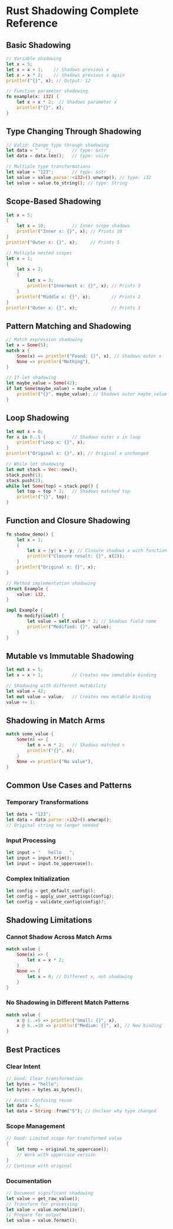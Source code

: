 # Rust Shadowing Complete Reference

## Basic Shadowing
```rust
// Variable shadowing
let x = 5;
let x = x + 1;    // Shadows previous x
let x = x * 2;    // Shadows previous x again
println!("{}", x); // Output: 12

// Function parameter shadowing
fn example(x: i32) {
    let x = x * 2;  // Shadows parameter x
    println!("{}", x);
}
```

## Type Changing Through Shadowing
```rust
// Valid: Change type through shadowing
let data = "   ";        // type: &str
let data = data.len();   // type: usize

// Multiple type transformations
let value = "123";       // type: &str
let value = value.parse::<i32>().unwrap(); // type: i32
let value = value.to_string(); // type: String
```

## Scope-Based Shadowing
```rust
let x = 5;
{
    let x = 10;          // Inner scope shadows
    println!("Inner x: {}", x); // Prints 10
}
println!("Outer x: {}", x);     // Prints 5

// Multiple nested scopes
let x = 1;
{
    let x = 2;
    {
        let x = 3;
        println!("Innermost x: {}", x); // Prints 3
    }
    println!("Middle x: {}", x);        // Prints 2
}
println!("Outer x: {}", x);             // Prints 1
```

## Pattern Matching and Shadowing
```rust
// Match expression shadowing
let x = Some(5);
match x {
    Some(x) => println!("Found: {}", x), // Shadows outer x
    None => println!("Nothing"),
}

// If-let shadowing
let maybe_value = Some(42);
if let Some(maybe_value) = maybe_value {
    println!("{}", maybe_value); // Shadows outer maybe_value
}
```

## Loop Shadowing
```rust
let mut x = 0;
for x in 0..5 {          // Shadows outer x in loop
    println!("Loop x: {}", x);
}
println!("Original x: {}", x); // Original x unchanged

// While let shadowing
let mut stack = Vec::new();
stack.push(1);
stack.push(2);
while let Some(top) = stack.pop() {
    let top = top * 2;   // Shadows matched top
    println!("{}", top);
}
```

## Function and Closure Shadowing
```rust
fn shadow_demo() {
    let x = 1;
    {
        let x = |y| x + y; // Closure shadows x with function
        println!("Closure result: {}", x(2));
    }
    println!("Original x: {}", x);
}

// Method implementation shadowing
struct Example {
    value: i32,
}

impl Example {
    fn modify(&self) {
        let value = self.value * 2; // Shadows field name
        println!("Modified: {}", value);
    }
}
```

## Mutable vs Immutable Shadowing
```rust
let mut x = 5;
let x = x + 1;           // Creates new immutable binding

// Shadowing with different mutability
let value = 42;
let mut value = value;   // Creates new mutable binding
value += 1;
```

## Shadowing in Match Arms
```rust
match some_value {
    Some(n) => {
        let n = n * 2;   // Shadows matched n
        println!("{}", n);
    }
    None => println!("No value"),
}
```

## Common Use Cases and Patterns

### Temporary Transformations
```rust
let data = "123";
let data = data.parse::<i32>().unwrap();
// Original string no longer needed
```

### Input Processing
```rust
let input = "   hello   ";
let input = input.trim();
let input = input.to_uppercase();
```

### Complex Initialization
```rust
let config = get_default_config();
let config = apply_user_settings(config);
let config = validate_config(config)?;
```

## Shadowing Limitations

### Cannot Shadow Across Match Arms
```rust
match value {
    Some(x) => {
        let x = x * 2;
    }
    None => {
        let x = 0; // Different x, not shadowing
    }
}
```

### No Shadowing in Different Match Patterns
```rust
match value {
    x @ 1..=5 => println!("Small: {}", x),
    x @ 6..=10 => println!("Medium: {}", x), // New binding
}
```

## Best Practices

### Clear Intent
```rust
// Good: Clear transformation
let bytes = "hello";
let bytes = bytes.as_bytes();

// Avoid: Confusing reuse
let data = 5;
let data = String::from("5"); // Unclear why type changed
```

### Scope Management
```rust
// Good: Limited scope for transformed value
{
    let temp = original.to_uppercase();
    // Work with uppercase version
}
// Continue with original
```

### Documentation
```rust
// Document significant shadowing
let value = get_raw_value();
// Transform for processing
let value = value.normalize();
// Prepare for output
let value = value.format();
```